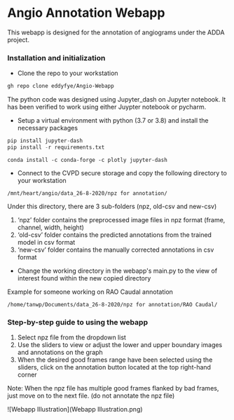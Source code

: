 # Angio Annotation Webapp

This webapp is designed for the annotation of angiograms under the ADDA project.

### Installation and initialization

- Clone the repo to your workstation

```bash
gh repo clone eddyfye/Angio-Webapp
```

The python code was designed using Jupyter_dash on Jupyter notebook. It has been verified to work using either Juypter notebook or pycharm.

- Setup a virtual environment with python (3.7 or 3.8) and install the necessary packages

```python
pip install jupyter-dash
pip install -r requirements.txt
```

```
conda install -c conda-forge -c plotly jupyter-dash
```

- Connect to the CVPD secure storage and copy the following directory to your workstation

```
/mnt/heart/angio/data_26-8-2020/npz for annotation/
```
Under this directory, there are 3 sub-folders (npz, old-csv and new-csv)
1) ‘npz’ folder contains the preprocessed image files in npz format (frame, channel, width, height)
2) ‘old-csv’ folder contains the predicted annotations from the trained model in csv format
3) ‘new-csv’ folder contains the manually corrected annotations in csv format

- Change the working directory in the webapp's main.py to the view of interest found within the new copied directory

Example for someone working on RAO Caudal annotation
```
/home/tanwp/Documents/data_26-8-2020/npz for annotation/RAO Caudal/
```

### Step-by-step guide to using the webapp

1) Select npz file from the dropdown list
2) Use the sliders to view or adjust the lower and upper boundary images and annotations on the graph
3) When the desired good frames range have been selected using the sliders, click on the annotation button located at the top right-hand corner

Note: When the npz file has multiple good frames flanked by bad frames, just move on to the next file. (do not annotate the npz file)

![Webapp Illustration](Webapp Illustration.png)